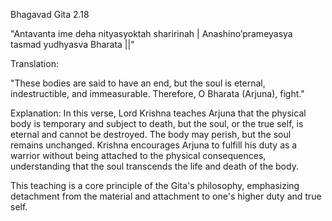 Bhagavad Gita 2.18

"Antavanta ime deha nityasyoktah sharirinah | Anashino’prameyasya tasmad yudhyasva Bharata ||"

Translation:

"These bodies are said to have an end, but the soul is eternal, indestructible, and immeasurable. Therefore, O Bharata (Arjuna), fight."

Explanation: In this verse, Lord Krishna teaches Arjuna that the physical body is temporary and subject to death, but the soul, or the true self, is eternal and cannot be destroyed. The body may perish, but the soul remains unchanged. Krishna encourages Arjuna to fulfill his duty as a warrior without being attached to the physical consequences, understanding that the soul transcends the life and death of the body.

This teaching is a core principle of the Gita's philosophy, emphasizing detachment from the material and attachment to one's higher duty and true self.
